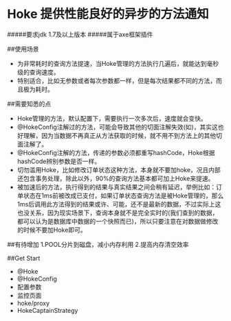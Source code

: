 # Hoke  提供性能良好的异步的方法通知
#####要求jdk 1.7及以上版本
#####属于axe框架插件

##使用场景
* 为非常耗时的查询方法提速，当Hoke管理的方法执行几遍后，就能达到毫秒级的查询速度。
* 特别适合，比如无参数或者每次参数都一样，但是每次结果都不同的方法，而且极为耗时。

##需要知悉的点
* Hoke管理的方法，默认配置下，需要执行一次多次后，速度就会变快。
* @HokeConfig注解过的方法，可能会导致其他的切面注解失效(如)，其实这也好理解，因为当数据不再真正从方法获取的时候，就不用不到方法上的其他切面注解了。
* @HokeConfig注解的方法，传递的参数必须都重写hashCode，Hoke根据hashCode辨别参数是否一样。
* 切勿滥用Hoke，比如修改订单状态这种方法，本身就不要加hoke，况且内部还包含事务处理，除此以外，90%的查询方法基本都可加上Hoke来提速。
* 被加速后的方法，执行得到的结果与真实结果之间会稍有延迟，举例比如：订单状态在1ms前被改成已支付，如果订单状态查询方法是被Hoke管理的，那么1ms后调用此方法得到的结果或许、可能，还不是最新的数据，不过实际上这也没关系，因为现实场景下，查询本身就不是完全实时的(我们查到的数据，都可以认为是数据库中数据的一个快照而已)，所以只要注意在对数据做修改的时候不要加Hoke即可。

##有待增加
1.POOL分片到磁盘，减小内存利用
2.提高内存清空效率

##Get Start
* @Hoke
* @HokeConfig
* 配置参数
* 监控页面 
* hoke/proxy
* HokeCaptainStrategy